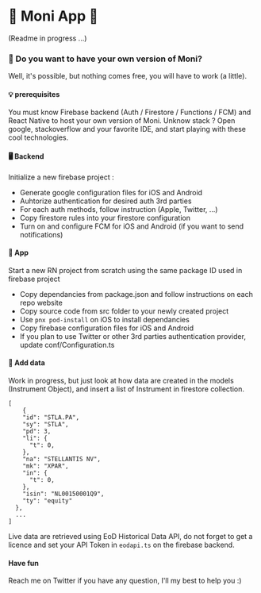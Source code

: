 # 💸 Moni App 💸

(Readme in progress ...)

### 🙋 Do you want to have your own version of Moni?

Well, it's possible, but nothing comes free, you will have to work (a little).

#### 💡 prerequisites

You must know Firebase backend (Auth / Firestore / Functions / FCM) and React Native to host your own version of Moni. Unknow stack ? Open google, stackoverflow and your favorite IDE, and start playing with these cool technologies.

#### 🖥️ Backend

Initialize a new firebase project :

- Generate google configuration files for iOS and Android
- Auhtorize authentication for desired auth 3rd parties
- For each auth methods, follow instruction (Apple, Twitter, ...)
- Copy firestore rules into your firestore configuration
- Turn on and configure FCM for iOS and Android (if you want to send notifications)

#### 📱 App

Start a new RN project from scratch using the same package ID used in firebase project

- Copy dependancies from package.json and follow instructions on each repo website
- Copy source code from src folder to your newly created project
- Use `pnx pod-install` on iOS to install dependancies
- Copy firebase configuration files for iOS and Android
- If you plan to use Twitter or other 3rd parties authentication provider, update conf/Configuration.ts

#### 💾 Add data

Work in progress, but just look at how data are created in the models (Instrument Object), and insert a list of Instrument in firestore collection.

```
[
	{
    "id": "STLA.PA",
    "sy": "STLA",
    "pd": 3,
    "li": {
      "t": 0,
    },
    "na": "STELLANTIS NV",
    "mk": "XPAR",
    "in": {
      "t": 0,
    },
    "isin": "NL00150001Q9",
    "ty": "equity"
  },
  ...
]
```

Live data are retrieved using EoD Historical Data API, do not forget to get a licence and set your API Token in `eodapi.ts` on the firebase backend.

#### Have fun

Reach me on Twitter if you have any question, I'll my best to help you :)
